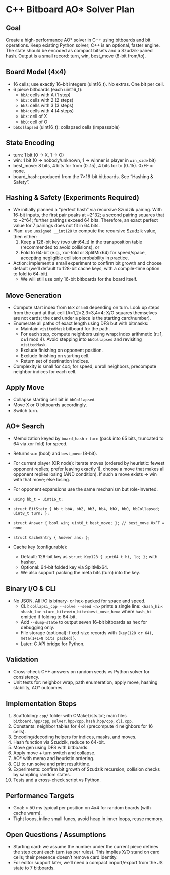 C++ Bitboard AO* Solver Plan
============================

Goal
----
Create a high-performance AO* solver in C++ using bitboards and bit operations. Keep existing Python solver; C++ is an optional, faster engine. The state should be encoded as compact bitsets and a Szudzik-paired hash. Output is a small record: turn, win, best_move (8-bit from/to).

Board Model (4x4)
-----------------
- 16 cells; use exactly 16-bit integers (uint16_t). No extras. One bit per cell.
- 6 piece bitboards (each uint16_t):
  - `bbA`: cells with A (1 step)
  - `bb2`: cells with 2 (2 steps)
  - `bb3`: cells with 3 (3 steps)
  - `bb4`: cells with 4 (4 steps)
  - `bbX`: cell of X
  - `bbO`: cell of O
- `bbCollapsed` (uint16_t): collapsed cells (impassable)

State Encoding
--------------
- turn: 1 bit (0 → X, 1 → O)
- win: 1 bit (0 → nobody/unknown, 1 → winner is player in `win_side` bit)
- best_move: 8 bits, 4 bits for from (0..15), 4 bits for to (0..15). 0xFF = none.
- board_hash: produced from the 7×16-bit bitboards. See “Hashing & Safety”.

Hashing & Safety (Experiments Required)
--------------------------------------
- We initially planned a “perfect hash” via recursive Szudzik pairing. With 16-bit inputs, the first pair peaks at ~2^32; a second pairing squares that to ~2^64; further pairings exceed 64 bits. Therefore, an exact perfect value for 7 pairings does not fit in 64 bits.
- Plan: use `unsigned __int128` to compute the recursive Szudzik value, then either:
  1) Keep a 128-bit key (two uint64_t) in the transposition table (recommended to avoid collisions), or
  2) Fold to 64-bit (e.g., xor-fold or SplitMix64) for speed/space, accepting negligible collision probability in practice.
- Action: implement a small experiment to confirm bit growth and choose default (we’ll default to 128-bit cache keys, with a compile-time option to fold to 64-bit).
  - We will still use only 16-bit bitboards for the board itself.

Move Generation
---------------
- Compute start index from `bbX` or `bbO` depending on turn. Look up steps from the card at that cell (A=1,2=2,3=3,4=4; X/O squares themselves are not cards; the card under a piece is the starting card/number).
- Enumerate all paths of exact length using DFS but with bitmasks:
  - Maintain `visitedMask` bitboard for the path.
  - For each step, compute neighbors using wrap: index arithmetic (r±1, c±1 mod 4). Avoid stepping into `bbCollapsed` and revisiting `visitedMask`.
  - Exclude finishing on opponent position.
  - Exclude finishing on starting cell.
  - Return set of destination indices.
- Complexity is small for 4x4; for speed, unroll neighbors, precompute neighbor indices for each cell.

Apply Move
----------
- Collapse starting cell bit in `bbCollapsed`.
- Move X or O bitboards accordingly.
- Switch turn.

AO* Search
----------
- Memoization keyed by `board_hash` + `turn` (pack into 65 bits, truncated to 64 via xor fold) for speed.
- Returns `win` (bool) and `best_move` (8-bit).
- For current player (OR node): iterate moves (ordered by heuristic: fewest opponent replies; prefer leaving exactly 1), choose a move that makes all opponent replies losing (AND condition). If such a move exists → win with that move; else losing.
- For opponent expansions use the same mechanism but role-inverted.

- `using bb_t = uint16_t;`
- `struct BitState { bb_t bbA, bb2, bb3, bb4, bbX, bbO, bbCollapsed; uint8_t turn; };`
- `struct Answer { bool win; uint8_t best_move; }; // best_move 0xFF = none`
- `struct CacheEntry { Answer ans; };`
- Cache key (configurable):
  - Default: 128-bit key as `struct Key128 { uint64_t hi, lo; };` with hasher.
  - Optional: 64-bit folded key via SplitMix64.
  - We also support packing the meta bits (turn) into the key.

Binary I/O & CLI
----------------
- No JSON. All I/O is binary- or hex-packed for space and speed.
  - CLI: `collapsi_cpp --solve --seed <n>` prints a single line: `<hash_hi>:<hash_lo> <turn_bit><win_bit><best_move_hex>` where `hash_hi` omitted if folding to 64-bit.
  - Add `--dump-state` to output seven 16-bit bitboards as hex for debugging only.
  - File storage (optional): fixed-size records with `{key(128 or 64), meta(1+1+8 bits packed)}`.
  - Later: C API bridge for Python.

Validation
----------
- Cross-check C++ answers on random seeds vs Python solver for consistency.
- Unit tests for: neighbor wrap, path enumeration, apply move, hashing stability, AO* outcomes.

Implementation Steps
--------------------
1) Scaffolding: `cpp/` folder with CMakeLists.txt; main files `bitboard.hpp/cpp`, `solver.hpp/cpp`, `hash.hpp/cpp`, `cli.cpp`.
2) Constants: neighbor tables for 4x4 (precompute 4 neighbors for 16 cells).
3) Encoding/decoding helpers for indices, masks, and moves.
4) Hash function via Szudzik, reduce to 64-bit.
5) Move gen using DFS with bitboards.
6) Apply move + turn switch and collapse.
7) AO* with memo and heuristic ordering.
8) CLI to run solve and print result/time.
9) Experiments: confirm bit growth of Szudzik recursion; collision checks by sampling random states.
10) Tests and a cross-check script vs Python.

Performance Targets
-------------------
- Goal: < 50 ms typical per position on 4x4 for random boards (with cache warm).
- Tight loops, inline small funcs, avoid heap in inner loops, reuse memory.

Open Questions / Assumptions
----------------------------
- Starting card: we assume the number under the current piece defines the step count each turn (as per rules). This implies X/O stand on card cells; their presence doesn’t remove card identity.
- For editor support later, we’ll need a compact import/export from the JS state to 7 bitboards.



